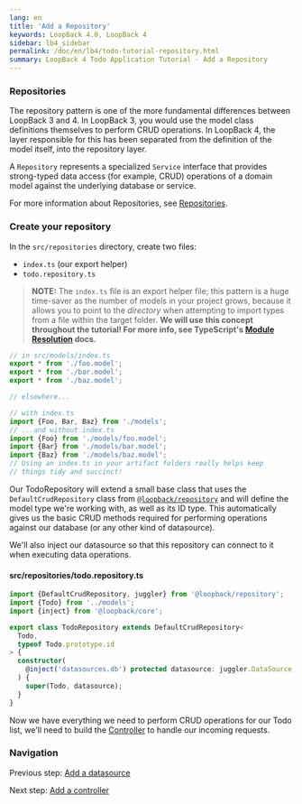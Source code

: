 ```yaml
---
lang: en
title: 'Add a Repository'
keywords: LoopBack 4.0, LoopBack 4
sidebar: lb4_sidebar
permalink: /doc/en/lb4/todo-tutorial-repository.html
summary: LoopBack 4 Todo Application Tutorial - Add a Repository
---
```


### Repositories

The repository pattern is one of the more fundamental differences between
LoopBack 3 and 4. In LoopBack 3, you would use the model class definitions
themselves to perform CRUD operations. In LoopBack 4, the layer responsible for
this has been separated from the definition of the model itself, into the
repository layer.

A `Repository` represents a specialized `Service` interface that provides
strong-typed data access (for example, CRUD) operations of a domain model
against the underlying database or service.

For more information about Repositories, see [Repositories](https://loopback.io/doc/en/lb4/Repositories.html).

### Create your repository

In the `src/repositories` directory, create two files:

- `index.ts` (our export helper)
- `todo.repository.ts`

> **NOTE:** The `index.ts` file is an export helper file; this pattern is a huge
> time-saver as the number of models in your project grows, because it allows
> you to point to the _directory_ when attempting to import types from a file
> within the target folder. **We will use this concept throughout the tutorial!
> For more info, see TypeScript's
> [Module Resolution](https://www.typescriptlang.org/docs/handbook/module-resolution.html)
> docs.**

```ts
// in src/models/index.ts
export * from './foo.model';
export * from './bar.model';
export * from './baz.model';

// elsewhere...

// with index.ts
import {Foo, Bar, Baz} from './models';
// ...and without index.ts
import {Foo} from './models/foo.model';
import {Bar} from './models/bar.model';
import {Baz} from './models/baz.model';
// Using an index.ts in your artifact folders really helps keep
// things tidy and succinct!
```

Our TodoRepository will extend a small base class that uses the
`DefaultCrudRepository` class from
[`@loopback/repository`](https://github.com/strongloop/loopback-next/tree/master/packages/repository)
and will define the model type we're working with, as well as its ID type. This
automatically gives us the basic CRUD methods required for performing operations
against our database (or any other kind of datasource).

We'll also inject our datasource so that this repository can connect to it when
executing data operations.

#### src/repositories/todo.repository.ts

```ts
import {DefaultCrudRepository, juggler} from '@loopback/repository';
import {Todo} from '../models';
import {inject} from '@loopback/core';

export class TodoRepository extends DefaultCrudRepository<
  Todo,
  typeof Todo.prototype.id
> {
  constructor(
    @inject('datasources.db') protected datasource: juggler.DataSource,
  ) {
    super(Todo, datasource);
  }
}
```

Now we have everything we need to perform CRUD operations for our Todo list,
we'll need to build the [Controller](todo-tutorial-controller.md) to handle our
incoming requests.

### Navigation

Previous step: [Add a datasource](todo-tutorial-datasource.md)

Next step: [Add a controller](todo-tutorial-controller.md)

